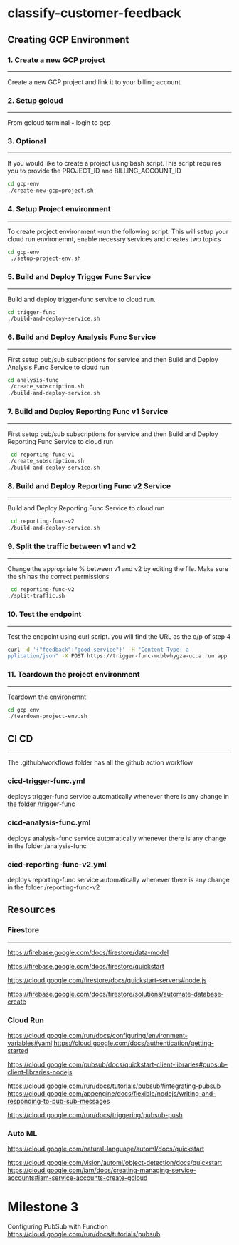 # classify-customer-feedback

## Creating GCP Environment

### 1. Create a new GCP project
-------------------------------
Create a new GCP project and link it to your billing account. 

### 2. Setup gcloud 
----------------------------------
From gcloud terminal - login to gcp 

### 3. Optional
------------------------------------
If you would like to create a project using bash script.This script requires you to provide the PROJECT_ID and BILLING_ACCOUNT_ID

```sh
cd gcp-env
./create-new-gcp=project.sh
```

### 4. Setup Project environment
----------------------------------------
To create project environment -run the following script. This will setup your cloud run environemnt, enable necessry services and creates two topics 

```sh
cd gcp-env
 ./setup-project-env.sh
```

### 5. Build and Deploy Trigger Func Service
----------------------------------------
Build and deploy trigger-func service to cloud run.

```sh
cd trigger-func
./build-and-deploy-service.sh
```

### 6.  Build and Deploy Analysis Func Service 
------------------------------------------
First setup pub/sub subscriptions for service and then
Build and Deploy Analysis Func Service to cloud run

```sh
cd analysis-func
./create_subscription.sh
./build-and-deploy-service.sh
```

### 7.  Build and Deploy Reporting Func v1 Service 
------------------------------------------
First setup pub/sub subscriptions for service and then
Build and Deploy Reporting Func Service to cloud run

```sh
 cd reporting-func-v1
./create_subscription.sh
./build-and-deploy-service.sh
```

### 8.  Build and Deploy Reporting Func v2 Service 
------------------------------------------
Build and Deploy Reporting Func Service to cloud run

```sh
 cd reporting-func-v2
./build-and-deploy-service.sh
```
### 9.  Split the traffic between v1 and v2 
------------------------------------------
Change the appropriate % between v1 and v2 by editing the file.
Make sure the sh has the correct permissions

```sh
 cd reporting-func-v2
./split-traffic.sh
```

### 10. Test the endpoint
----------------------------------------
Test the endpoint using curl script. you will find the URL as the o/p of step 4

```sh
curl -d '{"feedback":"good service"}' -H "Content-Type: a
pplication/json" -X POST https://trigger-func-mcblwhygza-uc.a.run.app
```

### 11. Teardown the project environment
------------------------------------------
Teardown the environemnt

```sh
cd gcp-env
./teardown-project-env.sh
```

## CI CD 
----------------------------------------------
The .github/workflows folder has all the github action workflow

### cicd-trigger-func.yml 
deploys trigger-func service automatically whenever there is any change in the folder /trigger-func

### cicd-analysis-func.yml 
deploys analysis-func service automatically whenever there is any change in the folder /analysis-func

### cicd-reporting-func-v2.yml 
deploys reporting-func service automatically whenever there is any change in the folder /reporting-func-v2



## Resources

### Firestore
-----------------------------------------------------
https://firebase.google.com/docs/firestore/data-model

https://firebase.google.com/docs/firestore/quickstart

https://cloud.google.com/firestore/docs/quickstart-servers#node.js

https://firebase.google.com/docs/firestore/solutions/automate-database-create

### Cloud Run
https://cloud.google.com/run/docs/configuring/environment-variables#yaml
https://cloud.google.com/docs/authentication/getting-started

https://cloud.google.com/pubsub/docs/quickstart-client-libraries#pubsub-client-libraries-nodejs

https://cloud.google.com/run/docs/tutorials/pubsub#integrating-pubsub
https://cloud.google.com/appengine/docs/flexible/nodejs/writing-and-responding-to-pub-sub-messages

https://cloud.google.com/run/docs/triggering/pubsub-push

### Auto ML
https://cloud.google.com/natural-language/automl/docs/quickstart

https://cloud.google.com/vision/automl/object-detection/docs/quickstart
https://cloud.google.com/iam/docs/creating-managing-service-accounts#iam-service-accounts-create-gcloud


# Milestone 3


Configuring PubSub with Function
https://cloud.google.com/run/docs/tutorials/pubsub

